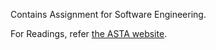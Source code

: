 Contains Assignment for Software Engineering.

For Readings, refer [the ASTA website](https://thuasta.org/docs/summer_training/2025/se).
